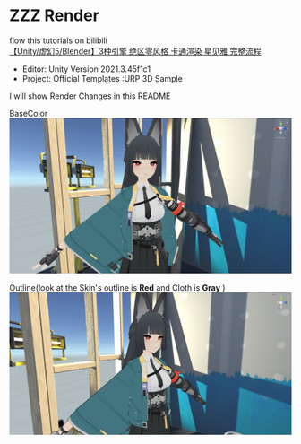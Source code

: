 # ZZZ Render

flow this tutorials on bilibili  
[【Unity/虚幻5/Blender】3种引擎 绝区零风格 卡通渲染 星见雅 完整流程](https://www.bilibili.com/video/BV1kBBKYRE6Q)



- Editor:  Unity Version 2021.3.45f1c1 
- Project: Official Templates :URP 3D Sample 

I will show Render Changes in this README

BaseColor 
![](Image/BaseColor.png)

Outline(look at the Skin's outline is **Red** and Cloth is **Gray** )
![](Image/Outline.png)